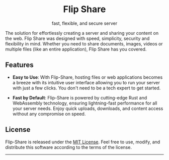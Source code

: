 <div align='center'>

  # Flip Share
  fast, flexible, and secure server

</div>

The solution for effortlessly creating a server and sharing your content on the web. Flip Share was designed with speed, simplicity, security and flexibility in mind. Whether you need to share documents, images, videos or multiple files (like an entire application), Flip Share has you covered.

## Features

- **Easy to Use**: With Flip-Share, hosting files or web applications becomes a breeze with its intuitive user interface allowing you to run your server with just a few clicks. You don't need to be a tech expert to get started.

- **Fast by Default**: Flip-Share is powered by cutting-edge Rust and WebAssembly technology, ensuring lightning-fast performance for all your server needs. Enjoy quick uploads, downloads, and content access without any compromise on speed.

## License

Flip-Share is released under the [MIT License](LICENSE). Feel free to use, modify, and distribute this software according to the terms of the license.

---

